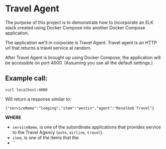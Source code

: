 # Travel Agent

The purpose of this project is to demonstrate how to incorporate an ELK stack created using Docker Compose into another Docker Compose application.

The application we'll in corporate is Travel Agent. Travel agent is an HTTP url that returns a travel service at random.

After Travel Agent is brought up using Docker Compose, the application will be accessible on port 4000. (Assuming you use all the default
settings.)

## Example call:

`curl localhost:4000`

Will return a response similar to:

`{"serviceName":"lodging","item":"westin","agent":"Reselbob Travel"}`

**WHERE**

* `serviceName`, is one of the subordinate applications that provides service to the Travel Agency (`auto`, `airline`, `travel`).
* `item`, is one of the items that the 
* ``